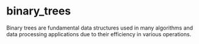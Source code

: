 # binary_trees
Binary trees are fundamental data structures used in many algorithms and data processing applications due to their efficiency in various operations.

